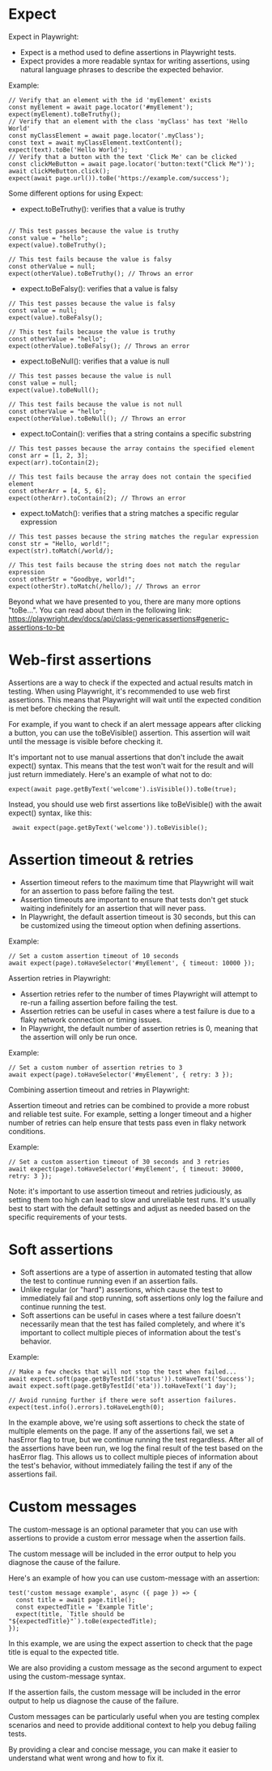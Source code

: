 # Expect
Expect in Playwright:
- Expect is a method used to define assertions in Playwright tests.
- Expect provides a more readable syntax for writing assertions, using natural language phrases to describe the expected behavior.     

Example:

```Playwright
// Verify that an element with the id 'myElement' exists
const myElement = await page.locator('#myElement');
expect(myElement).toBeTruthy();
// Verify that an element with the class 'myClass' has text 'Hello World'
const myClassElement = await page.locator('.myClass');
const text = await myClassElement.textContent();
expect(text).toBe('Hello World');
// Verify that a button with the text 'Click Me' can be clicked
const clickMeButton = await page.locator('button:text("Click Me")');
await clickMeButton.click();
expect(await page.url()).toBe('https://example.com/success');

```
Some different options for using Expect:

- expect.toBeTruthy(): verifies that a value is truthy
```Playwright

// This test passes because the value is truthy
const value = "hello";
expect(value).toBeTruthy();

// This test fails because the value is falsy
const otherValue = null;
expect(otherValue).toBeTruthy(); // Throws an error

```
- expect.toBeFalsy(): verifies that a value is falsy
```Playwright
// This test passes because the value is falsy
const value = null;
expect(value).toBeFalsy();

// This test fails because the value is truthy
const otherValue = "hello";
expect(otherValue).toBeFalsy(); // Throws an error
```
- expect.toBeNull(): verifies that a value is null
```Playwright
// This test passes because the value is null
const value = null;
expect(value).toBeNull();

// This test fails because the value is not null
const otherValue = "hello";
expect(otherValue).toBeNull(); // Throws an error
```
- expect.toContain(): verifies that a string contains a specific substring
```Playwright
// This test passes because the array contains the specified element
const arr = [1, 2, 3];
expect(arr).toContain(2);

// This test fails because the array does not contain the specified element
const otherArr = [4, 5, 6];
expect(otherArr).toContain(2); // Throws an error
```
- expect.toMatch(): verifies that a string matches a specific regular expression
```Playwright
// This test passes because the string matches the regular expression
const str = "Hello, world!";
expect(str).toMatch(/world/);

// This test fails because the string does not match the regular expression
const otherStr = "Goodbye, world!";
expect(otherStr).toMatch(/hello/); // Throws an error
```
Beyond what we have presented to you, there are many more options "toBe...".
You can read about them in the following link:
https://playwright.dev/docs/api/class-genericassertions#generic-assertions-to-be

# Web-first assertions
Assertions are a way to check if the expected and actual results match in testing. When using Playwright, it's recommended to use web first assertions. 
This means that Playwright will wait until the expected condition is met before checking the result. 

For example, if you want to check if an alert message appears after clicking a button, you can use the toBeVisible() assertion. 
This assertion will wait until the message is visible before checking it.

It's important not to use manual assertions that don't include the await expect() syntax. This means that the test won't wait for the result and will just return immediately. Here's an example of what not to do:
```Playwright
expect(await page.getByText('welcome').isVisible()).toBe(true);
```
Instead, you should use web first assertions like toBeVisible() with the await expect() syntax, like this:

```Playwright
 await expect(page.getByText('welcome')).toBeVisible();
```

# Assertion timeout & retries
- Assertion timeout refers to the maximum time that Playwright will wait for an assertion to pass before failing the test.
- Assertion timeouts are important to ensure that tests don't get stuck waiting indefinitely for an assertion that will never pass.
- In Playwright, the default assertion timeout is 30 seconds, but this can be customized using the timeout option when defining assertions.

Example:
```Playwright
// Set a custom assertion timeout of 10 seconds
await expect(page).toHaveSelector('#myElement', { timeout: 10000 });
```
Assertion retries in Playwright:
- Assertion retries refer to the number of times Playwright will attempt to re-run a failing assertion before failing the test.
- Assertion retries can be useful in cases where a test failure is due to a flaky network connection or timing issues.
- In Playwright, the default number of assertion retries is 0, meaning that the assertion will only be run once.

Example:
```Playwright
// Set a custom number of assertion retries to 3
await expect(page).toHaveSelector('#myElement', { retry: 3 });
```

Combining assertion timeout and retries in Playwright:

Assertion timeout and retries can be combined to provide a more robust and reliable test suite.
For example, setting a longer timeout and a higher number of retries can help ensure that tests pass even in flaky network conditions.

Example:
```Playwright
// Set a custom assertion timeout of 30 seconds and 3 retries
await expect(page).toHaveSelector('#myElement', { timeout: 30000, retry: 3 });
```

Note: it's important to use assertion timeout and retries judiciously, as setting them too high can lead to slow and unreliable test runs. 
It's usually best to start with the default settings and adjust as needed based on the specific requirements of your tests.

# Soft assertions
- Soft assertions are a type of assertion in automated testing that allow the test to continue running even if an assertion fails.
- Unlike regular (or "hard") assertions, which cause the test to immediately fail and stop running, soft assertions only log the failure and continue running the test.
- Soft assertions can be useful in cases where a test failure doesn't necessarily mean that the test has failed completely, and where it's important to collect multiple pieces of information about the test's behavior.

Example:
```Playwright
// Make a few checks that will not stop the test when failed...
await expect.soft(page.getByTestId('status')).toHaveText('Success');
await expect.soft(page.getByTestId('eta')).toHaveText('1 day');

// Avoid running further if there were soft assertion failures.
expect(test.info().errors).toHaveLength(0);
```

In the example above, we're using soft assertions to check the state of multiple elements on the page. 
If any of the assertions fail, we set a hasError flag to true, but we continue running the test regardless.
After all of the assertions have been run, we log the final result of the test based on the hasError flag. 
This allows us to collect multiple pieces of information about the test's behavior, without immediately failing the test if any of the assertions fail.

# Custom messages
 The custom-message is an optional parameter that you can use with assertions to provide a custom error message when the assertion fails. 

The custom message will be included in the error output to help you diagnose the cause of the failure.

Here's an example of how you can use custom-message with an assertion:

```Playwright
test('custom message example', async ({ page }) => {
  const title = await page.title();
  const expectedTitle = 'Example Title';
  expect(title, `Title should be "${expectedTitle}"`).toBe(expectedTitle);
});
```
In this example, we are using the expect assertion to check that the page title is equal to the expected title. 

We are also providing a custom message as the second argument to expect using the custom-message syntax. 

If the assertion fails, the custom message will be included in the error output to help us diagnose the cause of the failure.

Custom messages can be particularly useful when you are testing complex scenarios and need to provide additional context to help you debug failing tests. 

By providing a clear and concise message, you can make it easier to understand what went wrong and how to fix it.